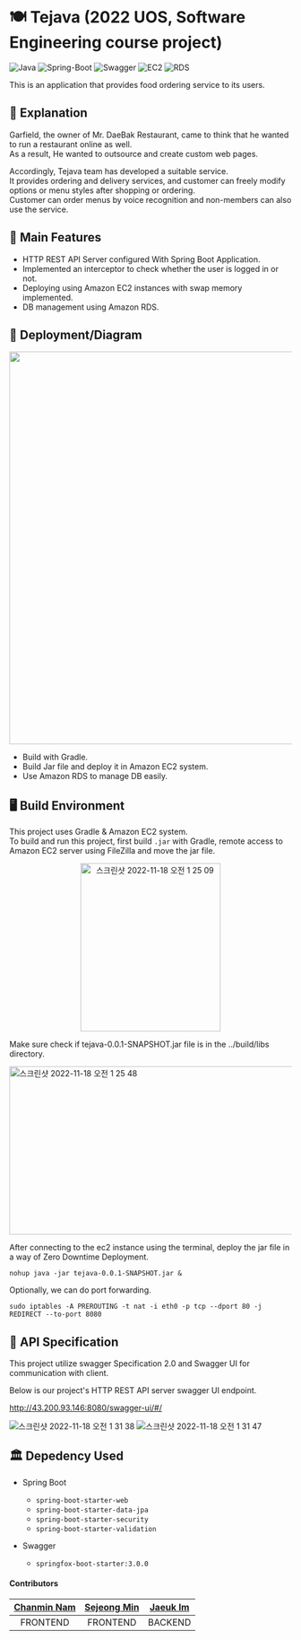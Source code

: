# 🍽️ Tejava (2022 UOS, Software Engineering course project)


![Java](https://img.shields.io/badge/Java-007396?style=flat-square&logo=Java&logoColor=white)
![Spring-Boot](https://img.shields.io/badge/Spring_Boot-6DB33F?style=flat-square&logo=Spring-Boot&logoColor=white)
![Swagger](https://img.shields.io/badge/Swagger-FFCC00?style=flat-square&logo=Swagger&logoColor=white)
![EC2](https://img.shields.io/badge/Amazon_EC2-2496ED?style=flat-square&logo=Amazon-EC2&logoColor=white)
![RDS](https://img.shields.io/badge/Amazon_RDS-4285F4?style=flat-square&logo=Amazon-RDS&logoColor=white)

This is an application that provides food ordering service to its users.

## 📖 Explanation

Garfield, the owner of Mr. DaeBak Restaurant, came to think that he wanted to run a restaurant online as well.   
As a result, He wanted to outsource and create custom web pages.  

Accordingly, Tejava team has developed a suitable service.  
It provides ordering and delivery services, and customer can freely modify options or menu styles after shopping or ordering.  
Customer can order menus by voice recognition and non-members can also use the service.


## 💎 Main Features

- HTTP REST API Server configured With Spring Boot Application.
- Implemented an interceptor to check whether the user is logged in or not.
- Deploying using Amazon EC2 instances with swap memory implemented.
- DB management using Amazon RDS.


## 📐 Deployment/Diagram

<center><img src="https://user-images.githubusercontent.com/43805087/202497724-762edb81-a533-4ac6-8ec7-2e2b6c37ec64.png" width="900" height="700"></center>

- Build with Gradle.
- Build Jar file and deploy it in Amazon EC2 system.
- Use Amazon RDS to manage DB easily.


## 🖥️ Build Environment

This project uses Gradle & Amazon EC2 system.  
To build and run this project, first build `.jar` with Gradle, remote access to Amazon EC2 server using FileZilla and move the jar file.

<center><img width="250" height="300" alt="스크린샷 2022-11-18 오전 1 25 09" src="https://user-images.githubusercontent.com/43805087/202501861-29510868-65f0-41ce-942c-84d0ce5af4d4.png"></center>

Make sure check if tejava-0.0.1-SNAPSHOT.jar file is in the ../build/libs directory.

<img width="1200" height="300" alt="스크린샷 2022-11-18 오전 1 25 48" src="https://user-images.githubusercontent.com/43805087/202501884-f24eaa65-e1ac-4e9e-b407-7e06620194ef.png">

After connecting to the ec2 instance using the terminal, deploy the jar file in a way of Zero Downtime Deployment.
```
nohup java -jar tejava-0.0.1-SNAPSHOT.jar &
```

Optionally, we can do port forwarding.
```
sudo iptables -A PREROUTING -t nat -i eth0 -p tcp --dport 80 -j REDIRECT --to-port 8080
```

## 📃 API Specification

This project utilize swagger Specification 2.0 and Swagger UI for communication with client.

Below is our project's HTTP REST API server swagger UI endpoint.

<http://43.200.93.146:8080/swagger-ui/#/>

![스크린샷 2022-11-18 오전 1 31 38](https://user-images.githubusercontent.com/43805087/202503174-f3545e82-da6d-451c-bfdb-110830da54a1.png)
![스크린샷 2022-11-18 오전 1 31 47](https://user-images.githubusercontent.com/43805087/202503259-1df2c0bc-1600-4717-bdd9-dec4a03007b2.png)


## 🏛️ Depedency Used

- Spring Boot
  - `spring-boot-starter-web`
  - `spring-boot-starter-data-jpa`
  - `spring-boot-starter-security`
  - `spring-boot-starter-validation`

- Swagger
  - `springfox-boot-starter:3.0.0`

#### Contributors

[Chanmin Nam](https://github.com/namssaeng)|[Sejeong Min](https://github.com/SejeongMin)|[Jaeuk Im](https://github.com/iju1633)
|:---:|:---:|:---:|
FRONTEND|FRONTEND|BACKEND|
